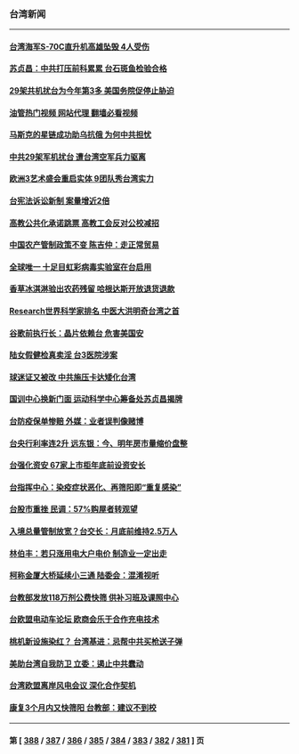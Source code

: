 ### 台湾新闻
---
#### [台湾海军S-70C直升机高雄坠毁 4人受伤](../../pages/ncid1349361/n13765033.md?06222045) 
#### [苏贞昌：中共打压前科累累 台石斑鱼检验合格](../../pages/ncid1349361/n13764841.md?06222045) 
#### [29架共机扰台为今年第3多 美国务院促停止胁迫](../../pages/ncid1349361/n13764254.md?06222045) 
#### [油管热门视频 网站代理 翻墙必看视频](http://209.222.30.114:81/youtube.html?06222045)
#### [马斯克的星链成功助乌抗俄 为何中共担忧](../../pages/ncid1349361/n13764450.md?06222045) 
#### [中共29架军机扰台 遭台湾空军兵力驱离](../../pages/ncid1349361/n13764339.md?06222045) 
#### [欧洲3艺术盛会重启实体 9团队秀台湾实力](../../pages/ncid1349361/n13764376.md?06222045) 
#### [台宪法诉讼新制 案量增近2倍](../../pages/ncid1349361/n13764378.md?06222045) 
#### [高教公共化承诺跳票 高教工会反对公校减招](../../pages/ncid1349361/n13764379.md?06222045) 
#### [中国农产管制政策不变 陈吉仲：走正常贸易](../../pages/ncid1349361/n13764381.md?06222045) 
#### [全球唯一 十足目虹彩病毒实验室在台启用](../../pages/ncid1349361/n13764384.md?06222045) 
#### [香草冰淇淋验出农药残留 哈根达斯开放退货退款](../../pages/ncid1349361/n13764386.md?06222045) 
#### [Research世界科学家排名 中医大洪明奇台湾之首](../../pages/ncid1349361/n13764278.md?06222045) 
#### [谷歌前执行长：晶片依赖台 危害美国安](../../pages/ncid1349361/n13764366.md?06222045) 
#### [陆女假健检真卖淫 台3医院涉案](../../pages/ncid1349361/n13764359.md?06222045) 
#### [球迷证又被改 中共施压卡达矮化台湾](../../pages/ncid1349361/n13764358.md?06222045) 
#### [国训中心换新门面 运动科学中心筹备处苏贞昌揭牌](../../pages/ncid1349361/n13764361.md?06222045) 
#### [台防疫保单惨赔 外媒：业者误判像赌博](../../pages/ncid1349361/n13764226.md?06222045) 
#### [台央行利率连2升 远东银：今、明年房市量缩价盘整](../../pages/ncid1349361/n13764200.md?06222045) 
#### [台强化资安 67家上市柜年底前设资安长](../../pages/ncid1349361/n13764313.md?06222045) 
#### [台指挥中心：染疫症状恶化、再筛阳即“重复感染”](../../pages/ncid1349361/n13764314.md?06222045) 
#### [台股市重挫 民调：57%购屋者转观望](../../pages/ncid1349361/n13764198.md?06222045) 
#### [入境总量管制放宽？台交长：月底前维持2.5万人](../../pages/ncid1349361/n13764228.md?06222045) 
#### [林伯丰：若只涨用电大户电价 制造业一定出走](../../pages/ncid1349361/n13764204.md?06222045) 
#### [柯称金厦大桥延续小三通 陆委会：混淆视听](../../pages/ncid1349361/n13764185.md?06222045) 
#### [台教部发放118万剂公费快筛 供补习班及课照中心](../../pages/ncid1349361/n13764231.md?06222045) 
#### [台欧盟电动车论坛 欧商会乐于合作充电技术](../../pages/ncid1349361/n13764280.md?06222045) 
#### [桃机新设施染红？ 台湾基进：忌帮中共买枪送子弹](../../pages/ncid1349361/n13764187.md?06222045) 
#### [美助台湾自我防卫 立委：遏止中共蠢动](../../pages/ncid1349361/n13764202.md?06222045) 
#### [台湾欧盟离岸风电会议 深化合作契机](../../pages/ncid1349361/n13764206.md?06222045) 
#### [康复3个月内又快筛阳 台教部：建议不到校](../../pages/ncid1349361/n13764229.md?06222045) 

---
#### 第 [ [388](./388.md?06222045) / [387](./387.md?06222045) / [386](./386.md?06222045) / [385](./385.md?06222045) / [384](./384.md?06222045) / [383](./383.md?06222045) / [382](./382.md?06222045) / [381](./381.md?06222045) ] 页
